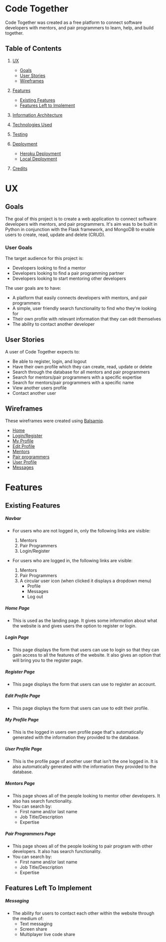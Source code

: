 # Code Together

Code Together was created as a free platform to connect software developers with mentors, and pair programmers to learn, help, and build together.

## Table of Contents

1. [UX](#ux)
    - [Goals](#goals)
    - [User Stories](#user-stories)
    - [Wireframes](#wireframes)

2. [Features](#features)
    - [Existing Features](#existing-features)
    - [Features Left to Implement](#features-left-to-implement)

2. [Information Architecture](#information-architecture)

3. [Technologies Used](#technologies-used)

4. [Testing](#testing)

5. [Deployment](#deployment)
    - [Heroku Deployment](#heroku-deployment)
    - [Local Deployment](#how-to-deploy-this-project-locally)

6. [Credits](#credits)

# UX
## Goals
The goal of this project is to create a web application to connect software developers with mentors, and pair programmers. It's aim was to be built in Python in conjunction with the Flask framework, and MongoDB to enable users to create, read, update and delete (CRUD).

### User Goals
The target audience for this project is:
- Developers looking to find a mentor
- Developers looking to find a pair programming partner
- Developers looking to start mentoring other developers

The user goals are to have:
- A platform that easily connects developers with mentors, and pair programmers
- A simple, user friendly search functionality to find who they're looking for
- Their own profile with relevant information that they can edit themselves
- The ability to contact another developer

## User Stories
A user of Code Together expects to:
- Be able to register, login, and logout
- Have their own profile which they can create, read, update or delete
- Search through the database for all mentors and pair programmers
- Search for mentors/pair programmers with a specific expertise
- Search for mentors/pair programmers with a specific name
- View another users profile
- Contact another user

## Wireframes

These wireframes were created using [Balsamiq](https://balsamiq.com/).

- [Home](https://ibb.co/vh6Zwvh)
- [Login/Register](https://ibb.co/5YGzSs5)
- [My Profile](https://ibb.co/2qsSbpB)
- [Edit Profile](https://ibb.co/rFmqZzf)
- [Mentors](https://ibb.co/fvxbKqL)
- [Pair programmers](https://ibb.co/qdCMVmk)
- [User Profile](https://ibb.co/YTjCRWr)
- [Messages](https://ibb.co/WF8CBTB)

# Features
## Existing Features
##### Navbar
- For users who are not logged in, only the following links are visible:
    1. Mentors
    2. Pair Programmers
    3. Login/Register
    
- For users who are logged in, the following links are visible: 
    1. Mentors
    2. Pair Programmers
    3. A circular user icon (when clicked it displays a dropdown menu)
        - Profile
        - Messages
        - Log out

##### Home Page
- This is used as the landing page. It gives some information about what the website is and gives users the option to register or login.

##### Login Page
- This page displays the form that users can use to login so that they can gain access to all the features of the website. It also gives an option that will bring you to the register page.

##### Register Page
- This page displays the form that users can use to register an account.

##### Edit Profile Page
- This page displays the form that users can use to edit their profile.

##### My Profile Page
- This is the logged in users own profile page that's automatically generated with the information they provided to the database.

##### User Profile Page
- This is the profile page of another user that isn't the one logged in. It is also automatically generated with the information they provided to the database.

##### Mentors Page
- This page shows all of the people looking to mentor other developers. It also has search functionality.
- You can search by:
    - First name and/or last name
    - Job Title/Description
    - Expertise

##### Pair Programmers Page
- This page shows all of the people looking to pair program with other developers. It also has search functionality.
- You can search by:
    - First name and/or last name
    - Job Title/Description
    - Expertise

## Features Left To Implement
##### Messaging
- The ability for users to contact each other within the website through the medium of:
    - Text messaging
    - Screen share
    - Multiplayer live code share